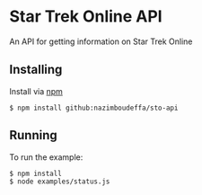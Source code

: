 Star Trek Online API
====================

An API for getting information on Star Trek Online

## Installing
Install via [npm](https://npmjs.com)

    $ npm install github:nazimboudeffa/sto-api

## Running
To run the example:

    $ npm install
    $ node examples/status.js

